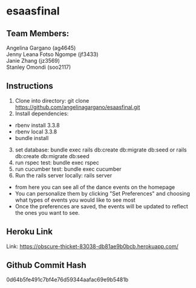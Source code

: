 # esaasfinal

## Team Members:
Angelina Gargano (ag4645)  
Jenny Leana Fotso Ngompe (jf3433)  
Janie Zhang (jz3569)  
Stanley Omondi (soo2117)

## Instructions
1. Clone into directory: git clone https://github.com/angelinagargano/esaasfinal.git
2. Install dependencies: 
- rbenv install 3.3.8
- rbenv local 3.3.8
- bundle install 
3. set database: bundle exec rails db:create db:migrate db:seed or rails db:create db:migrate db:seed
4. run rspec test: bundle exec rspec
5. run cucumber test: bundle exec cucumber
6. Run the rails server locally: rails server 
- from here you can see all of the dance events on the homepage
- You can personalize them by clicking "Set Preferences" and choosing what types of events you would like to see most
- Once the preferences are saved, the events will be updated to reflect the ones you want to see.
## Heroku Link
Link: https://obscure-thicket-83038-db81ae9b0bcb.herokuapp.com/

## Github Commit Hash 
0d64b5fe491c7bf4e76d59344aafac69e9b5481b
